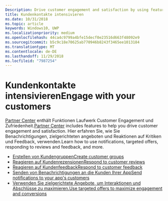 ```yaml
---
Description: Drive customer engagement and satisfaction by using features like notifications, targeted offers, responding to reviews and feedback, and more.
title: Kundenkontakte intensivieren
ms.date: 10/31/2018
ms.topic: article
keywords: Windows10, UWP
ms.localizationpriority: medium
ms.openlocfilehash: 44ca4c9799a4bfe15decf0e23516d663f48092e9
ms.sourcegitcommit: b5c9c18e70625ab770946b8243f3465ee1013184
ms.translationtype: MT
ms.contentlocale: de-DE
ms.lasthandoff: 11/29/2018
ms.locfileid: "7987254"
---
```

# <a name="engage-with-your-customers"></a><span data-ttu-id="dd4f0-103">Kundenkontakte intensivieren</span><span class="sxs-lookup"><span data-stu-id="dd4f0-103">Engage with your customers</span></span>

<span data-ttu-id="dd4f0-104">[Partner Center](https://partner.microsoft.com/dashboard) enthält Funktionen Laufwerk Customer Engagement und Zufriedenheit.</span><span class="sxs-lookup"><span data-stu-id="dd4f0-104">[Partner Center](https://partner.microsoft.com/dashboard) includes features to help you drive customer engagement and satisfaction.</span></span> <span data-ttu-id="dd4f0-105">Hier erfahren Sie, wie Sie Benachrichtigungen, zielgerichteten angeboten und Reaktionen auf Kritiken und Feedback, verwenden.</span><span class="sxs-lookup"><span data-stu-id="dd4f0-105">Learn how to use notifications, targeted offers, responding to reviews and feedback, and more.</span></span>

-   [<span data-ttu-id="dd4f0-106">Erstellen von Kundengruppen</span><span class="sxs-lookup"><span data-stu-id="dd4f0-106">Create customer groups</span></span>](create-customer-groups.md)
-   [<span data-ttu-id="dd4f0-107">Reagieren auf Kundenrezensionen</span><span class="sxs-lookup"><span data-stu-id="dd4f0-107">Respond to customer reviews</span></span>](respond-to-customer-reviews.md)
-   [<span data-ttu-id="dd4f0-108">Reagieren auf Kundenfeedback</span><span class="sxs-lookup"><span data-stu-id="dd4f0-108">Respond to customer feedback</span></span>](respond-to-customer-feedback.md)
-   [<span data-ttu-id="dd4f0-109">Senden von Benachrichtigungen an die Kunden Ihrer App</span><span class="sxs-lookup"><span data-stu-id="dd4f0-109">Send notifications to your app's customers</span></span>](send-push-notifications-to-your-apps-customers.md)
-   [<span data-ttu-id="dd4f0-110">Verwenden Sie zielgerichtete Angebote, um Interaktionen und Abschlüsse zu maximieren.</span><span class="sxs-lookup"><span data-stu-id="dd4f0-110">Use targeted offers to maximize engagement and conversions</span></span>](use-targeted-offers-to-maximize-engagement-and-conversions.md)

 

